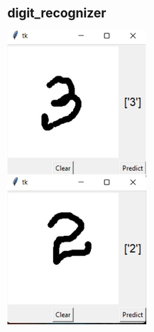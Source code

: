 # digit_recognizer

![alt text](https://github.com/sunilsks1412/digit_recognizer/blob/main/IMG-20220616-WA0006.jpg)
<br>
![alt text](https://github.com/sunilsks1412/digit_recognizer/blob/main/IMG-20220616-WA0007.jpg)
